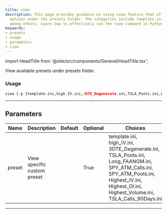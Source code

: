 ```yaml
---
title: view
description: This page provides guidance on using view feature that offers preset
  options under the presets folder. The categories include template.ini, high_IV.ini,
  among others. Learn how to effectively use the view command in Python.
keywords:
- presets
- usage
- parameters
- view
---
```


import HeadTitle from '@site/src/components/General/HeadTitle.tsx';

<HeadTitle title="stocks/screen/view /options - Reference | OpenBB Terminal Docs" />

View available presets under presets folder.

### Usage

```python
view [-p {template.ini,high_IV.ini,3DTE_Degenerate.ini,TSLA_Poots.ini,Long_FAANGM.ini,SPY_ATM_Calls.ini,SPY_ATM_Poots.ini,Highest_IV.ini,Highest_OI.ini,Highest_Volume.ini,TSLA_Calls_90Days.ini}]
```

---

## Parameters

| Name | Description | Default | Optional | Choices |
| ---- | ----------- | ------- | -------- | ------- |
| preset | View specific custom preset |  | True | template.ini, high_IV.ini, 3DTE_Degenerate.ini, TSLA_Poots.ini, Long_FAANGM.ini, SPY_ATM_Calls.ini, SPY_ATM_Poots.ini, Highest_IV.ini, Highest_OI.ini, Highest_Volume.ini, TSLA_Calls_90Days.ini |

---
